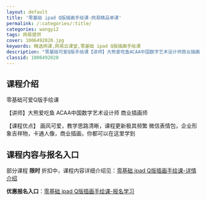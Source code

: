 ```yaml
---
layout: default
title: '零基础 ipad Q版插画手绘课-网易精品单课'
permalink: /:categories/:title/
categories: wangyi2
tags: 网易提供
cover: 1006492020.jpg
keywords: 精选网课,网易云课堂,零基础 ipad Q版插画手绘课
description: "零基础可爱Q版手绘课【讲师】大熊爱吃鱼ACAA中国数字艺术设计师商业插画师【课程优点】画风可爱，教学思路清晰，课程更新极其频繁微信表情包，企业形象吉祥物，卡通人像，商业插画，你都可以在这里学"
classid: 1006492020
---
```


## 课程介绍

零基础可爱Q版手绘课

【讲师】大熊爱吃鱼
ACAA中国数字艺术设计师
商业插画师

【课程优点】
画风可爱，教学思路清晰，课程更新极其频繁
微信表情包，企业形象吉祥物，卡通人像，商业插画，你都可以在这里学到

## 课程内容与报名入口

部分课程 **限时** 折扣中，课程内容详细介绍见：[零基础 ipad Q版插画手绘课-详情介绍](https://study.163.com/course/introduction/1006492020.htm?share=1&shareId=1025206652&utm_campaign=share&utm_medium=iphoneShare&utm_source=&utm_u=1025206652)

**优惠报名入口**：[零基础 ipad Q版插画手绘课-报名学习](https://study.163.com/course/introduction/1006492020.htm?share=1&shareId=1025206652&utm_campaign=share&utm_medium=iphoneShare&utm_source=&utm_u=1025206652)


